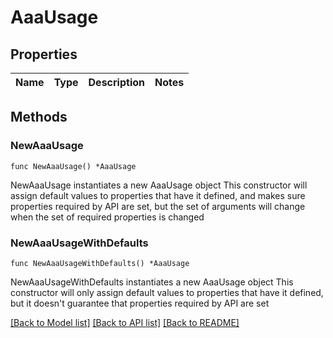 # AaaUsage

## Properties

Name | Type | Description | Notes
------------ | ------------- | ------------- | -------------

## Methods

### NewAaaUsage

`func NewAaaUsage() *AaaUsage`

NewAaaUsage instantiates a new AaaUsage object
This constructor will assign default values to properties that have it defined,
and makes sure properties required by API are set, but the set of arguments
will change when the set of required properties is changed

### NewAaaUsageWithDefaults

`func NewAaaUsageWithDefaults() *AaaUsage`

NewAaaUsageWithDefaults instantiates a new AaaUsage object
This constructor will only assign default values to properties that have it defined,
but it doesn't guarantee that properties required by API are set


[[Back to Model list]](../README.md#documentation-for-models) [[Back to API list]](../README.md#documentation-for-api-endpoints) [[Back to README]](../README.md)


